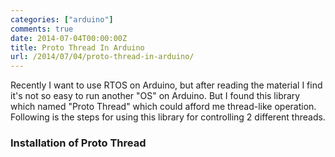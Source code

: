 ```yaml
---
categories: ["arduino"]
comments: true
date: 2014-07-04T00:00:00Z
title: Proto Thread In Arduino
url: /2014/07/04/proto-thread-in-arduino/
---
```


Recently I want to use RTOS on Arduino, but after reading the material I find it's not so easy to run another "OS" on Arduino. But I found this library which named "Proto Thread" which could afford me thread-like operation. Following is the steps for using this library for controlling 2 different threads.    
### Installation of Proto Thread

